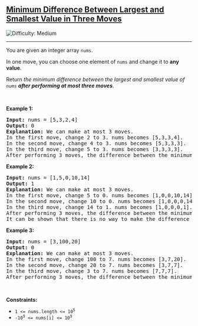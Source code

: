 <h2><a href="https://leetcode.com/problems/minimum-difference-between-largest-and-smallest-value-in-three-moves">Minimum Difference Between Largest and Smallest Value in Three Moves</a></h2> <img src='https://img.shields.io/badge/Difficulty-Medium-orange' alt='Difficulty: Medium' /><hr><p>You are given an integer array <code>nums</code>.</p>

<p>In one move, you can choose one element of <code>nums</code> and change it to <strong>any value</strong>.</p>

<p>Return <em>the minimum difference between the largest and smallest value of <code>nums</code> <strong>after performing at most three moves</strong></em>.</p>

<p>&nbsp;</p>
<p><strong class="example">Example 1:</strong></p>

<pre>
<strong>Input:</strong> nums = [5,3,2,4]
<strong>Output:</strong> 0
<strong>Explanation:</strong> We can make at most 3 moves.
In the first move, change 2 to 3. nums becomes [5,3,3,4].
In the second move, change 4 to 3. nums becomes [5,3,3,3].
In the third move, change 5 to 3. nums becomes [3,3,3,3].
After performing 3 moves, the difference between the minimum and maximum is 3 - 3 = 0.
</pre>

<p><strong class="example">Example 2:</strong></p>

<pre>
<strong>Input:</strong> nums = [1,5,0,10,14]
<strong>Output:</strong> 1
<strong>Explanation:</strong> We can make at most 3 moves.
In the first move, change 5 to 0. nums becomes [1,0,0,10,14].
In the second move, change 10 to 0. nums becomes [1,0,0,0,14].
In the third move, change 14 to 1. nums becomes [1,0,0,0,1].
After performing 3 moves, the difference between the minimum and maximum is 1 - 0 = 1.
It can be shown that there is no way to make the difference 0 in 3 moves.</pre>

<p><strong class="example">Example 3:</strong></p>

<pre>
<strong>Input:</strong> nums = [3,100,20]
<strong>Output:</strong> 0
<strong>Explanation:</strong> We can make at most 3 moves.
In the first move, change 100 to 7. nums becomes [3,7,20].
In the second move, change 20 to 7. nums becomes [3,7,7].
In the third move, change 3 to 7. nums becomes [7,7,7].
After performing 3 moves, the difference between the minimum and maximum is 7 - 7 = 0.
</pre>

<p>&nbsp;</p>
<p><strong>Constraints:</strong></p>

<ul>
	<li><code>1 &lt;= nums.length &lt;= 10<sup>5</sup></code></li>
	<li><code>-10<sup>9</sup> &lt;= nums[i] &lt;= 10<sup>9</sup></code></li>
</ul>
